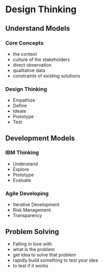 # Design Thinking

## Understand Models

### Core Concepts
+ the context
+ culture of the stakeholders
+ direct observation
+ qualitative data
+  constraints of existing solutions
  
### Design Thinking
+ Empathize
+ Define
+ Ideate
+ Prototype
+ Test
 
## Development Models

### IBM Thinking
+ Understand
+ Explore
+ Prototype
+ Evaluate

### Agile Developing
+ Iterative Development
+ Risk Management
+ Transparency  

## Problem Solving
+ Falling in love with
+ what is the problem
+ get idea to solve that problem
+ rapidly build something to test your idea
+ to test if it works

 